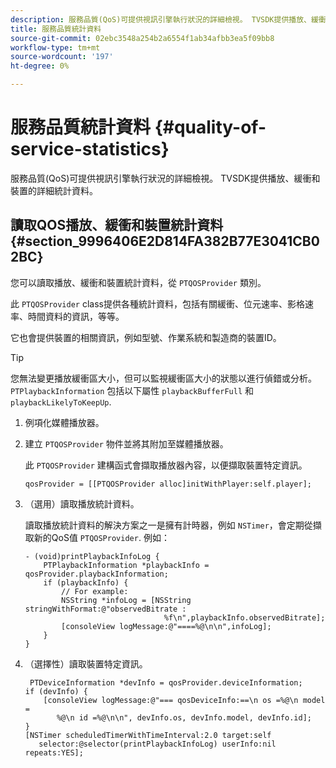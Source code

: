 ```yaml
---
description: 服務品質(QoS)可提供視訊引擎執行狀況的詳細檢視。 TVSDK提供播放、緩衝和裝置的詳細統計資料。
title: 服務品質統計資料
source-git-commit: 02ebc3548a254b2a6554f1ab34afbb3ea5f09bb8
workflow-type: tm+mt
source-wordcount: '197'
ht-degree: 0%

---
```


# 服務品質統計資料 {#quality-of-service-statistics}

服務品質(QoS)可提供視訊引擎執行狀況的詳細檢視。 TVSDK提供播放、緩衝和裝置的詳細統計資料。

## 讀取QOS播放、緩衝和裝置統計資料 {#section_9996406E2D814FA382B77E3041CB02BC}

您可以讀取播放、緩衝和裝置統計資料，從 `PTQOSProvider` 類別。

此 `PTQOSProvider` class提供各種統計資料，包括有關緩衝、位元速率、影格速率、時間資料的資訊，等等。

它也會提供裝置的相關資訊，例如型號、作業系統和製造商的裝置ID。

>[!TIP]
>
>您無法變更播放緩衝區大小，但可以監視緩衝區大小的狀態以進行偵錯或分析。 `PTPlaybackInformation` 包括以下屬性 `playbackBufferFull` 和 `playbackLikelyToKeepUp`.

1. 例項化媒體播放器。
1. 建立 `PTQOSProvider` 物件並將其附加至媒體播放器。

   此 `PTQOSProvider` 建構函式會擷取播放器內容，以便擷取裝置特定資訊。

   ```
   qosProvider = [[PTQOSProvider alloc]initWithPlayer:self.player]; 
   ```

1. （選用）讀取播放統計資料。

   讀取播放統計資料的解決方案之一是擁有計時器，例如 `NSTimer`，會定期從擷取新的QoS值 `PTQOSProvider`. 例如：

   ```
   - (void)printPlaybackInfoLog { 
       PTPlaybackInformation *playbackInfo = qosProvider.playbackInformation;  
       if (playbackInfo) { 
           // For example: 
           NSString *infoLog = [NSString stringWithFormat:@"observedBitrate :  
                                  %f\n",playbackInfo.observedBitrate]; 
           [consoleView logMessage:@"====%@\n\n",infoLog]; 
       } 
   }
   ```

1. （選擇性）讀取裝置特定資訊。

   ```
    PTDeviceInformation *devInfo = qosProvider.deviceInformation; 
   if (devInfo) { 
       [consoleView logMessage:@"=== qosDeviceInfo:==\n os =%@\n model =  
          %@\n id =%@\n\n", devInfo.os, devInfo.model, devInfo.id]; 
   } 
   [NSTimer scheduledTimerWithTimeInterval:2.0 target:self  
      selector:@selector(printPlaybackInfoLog) userInfo:nil repeats:YES];
   ```
